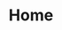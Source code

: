 ---
title: 'Home'
pageTitle: "Homepage of the portfolio of"
layout: 'layouts/home.njk'
headerTitle: 'Greetings!'
metaDesc: "Website/portfolio of Rafael Calvo, freelance front-end and WordPress developer."
home:
  greeting: "Greetings!"
  intro: "I'm a front-end and WordPress developer who helps small businesses improve their online presence by creating a fast and SEO friendly websites."
  introShort: "and I'll make you a website that'll help you catch more clients."
featuredWork:
  title: "Selected work"
  summary: "Some projects that will give you an idea of ​​what I do."
recentArticles:
 title: "I halso have a blog!"
 summary: "Some recent articles and thoughts."
aboutHome: 
 title: "Something short about me"
 summary: "Section where I make a summary about myself and name the technologies I use and other keywords that are attractive."
---